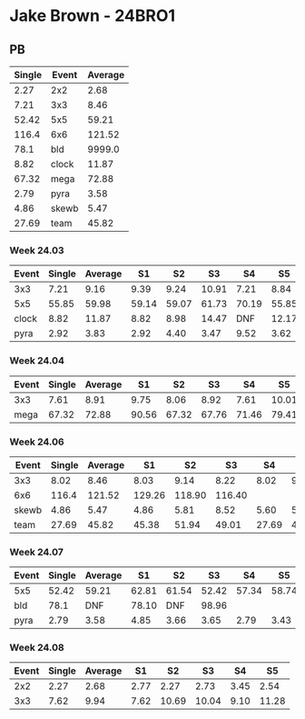 # Jake Brown - 24BRO1

## PB
|Single|Event|Average|
|----|----|----|
|2.27|2x2|2.68|
|7.21|3x3|8.46|
|52.42|5x5|59.21|
|116.4|6x6|121.52|
|78.1|bld|9999.0|
|8.82|clock|11.87|
|67.32|mega|72.88|
|2.79|pyra|3.58|
|4.86|skewb|5.47|
|27.69|team|45.82|
### Week 24.03
|Event|Single|Average|S1|S2|S3|S4|S5|
|-----|-------|------|--|--|--|--|--|
|3x3|7.21|9.16|9.39|9.24|10.91|7.21|8.84|
|5x5|55.85|59.98|59.14|59.07|61.73|70.19|55.85|
|clock|8.82|11.87|8.82|8.98|14.47|DNF|12.17|
|pyra|2.92|3.83|2.92|4.40|3.47|9.52|3.62|
### Week 24.04
|Event|Single|Average|S1|S2|S3|S4|S5|
|-----|-------|------|--|--|--|--|--|
|3x3|7.61|8.91|9.75|8.06|8.92|7.61|10.01|
|mega|67.32|72.88|90.56|67.32|67.76|71.46|79.41|
### Week 24.06
|Event|Single|Average|S1|S2|S3|S4|S5|
|-----|-------|------|--|--|--|--|--|
|3x3|8.02|8.46|8.03|9.14|8.22|8.02|9.42|
|6x6|116.4|121.52|129.26|118.90|116.40| | |
|skewb|4.86|5.47|4.86|5.81|8.52|5.60|5.00|
|team|27.69|45.82|45.38|51.94|49.01|27.69|43.07|
### Week 24.07
|Event|Single|Average|S1|S2|S3|S4|S5|
|-----|-------|------|--|--|--|--|--|
|5x5|52.42|59.21|62.81|61.54|52.42|57.34|58.74|
|bld|78.1|DNF|78.10|DNF|98.96| | |
|pyra|2.79|3.58|4.85|3.66|3.65|2.79|3.43|
### Week 24.08
|Event|Single|Average|S1|S2|S3|S4|S5|
|-----|-------|------|--|--|--|--|--|
|2x2|2.27|2.68|2.77|2.27|2.73|3.45|2.54|
|3x3|7.62|9.94|7.62|10.69|10.04|9.10|11.28|
